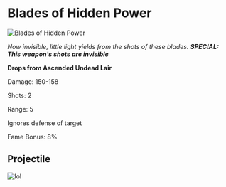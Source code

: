 # Blades of Hidden Power

![Blades of Hidden Power](https://vwiki.valorserver.com/api/item/picture/Blades%20of%20Hidden%20Power)

<i> Now invisible, little light yields from the shots of these blades.</i>
***SPECIAL: This weapon's shots are invisible***

**Drops from Ascended Undead Lair**

Damage: 150-158

Shots: 2 

Range: 5

Ignores defense of target

Fame Bonus: 8%

## Projectile 

![lol](https://cdn.discordapp.com/attachments/953134990428868629/981330251932131349/hidden_power.gif)
